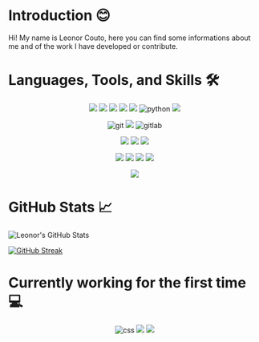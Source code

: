 
  
# Introduction 😊

Hi! My name is Leonor Couto, here you can find some informations about me and of the work I have developed or contribute.
  
# Languages, Tools, and Skills 🛠

<div align="center">

<img src="https://img.shields.io/badge/C-00599C?style=for-the-badge&logo=c&logoColor=white" /> <img src="https://img.shields.io/badge/C%2B%2B-00599C?style=for-the-badge&logo=c%2B%2B&logoColor=white" /> <img src="https://img.shields.io/badge/c%23-%23239120.svg?style=for-the-badge&logo=csharp&logoColor=white" /> <img src="https://img.shields.io/badge/Python-14354C?style=for-the-badge&logo=python&logoColor=white" /> <img src="https://img.shields.io/badge/Java-ED8B00?style=for-the-badge&logo=openjdk&logoColor=white" /> <img src="https://img.shields.io/badge/python-3776AB?style=for-the-badge&logo=python&logoColor=white" alt="python" /> <img src="https://img.shields.io/badge/SQLite-07405E?style=for-the-badge&logo=sqlite&logoColor=white"/>

<img src="https://img.shields.io/badge/Git-F05032?style=for-the-badge&logo=git&logoColor=white" alt="git" /> <img src="https://img.shields.io/badge/GitHub-100000?style=for-the-badge&logo=github&logoColor=white" /> <img src="https://img.shields.io/badge/GitLab-330F63?style=for-the-badge&logo=gitlab&logoColor=white" alt="gitlab" />

<img src="https://img.shields.io/badge/Windows-0078D6?style=for-the-badge&logo=windows&logoColor=white" /> <img src="https://img.shields.io/badge/Linux-FCC624?style=for-the-badge&logo=linux&logoColor=black" /> <img src="https://img.shields.io/badge/Ubuntu-E95420?style=for-the-badge&logo=ubuntu&logoColor=white" />

<img src="https://img.shields.io/badge/Arduino_IDE-00979D?style=for-the-badge&logo=arduino&logoColor=white" /> <img src="https://img.shields.io/badge/CLion-000000?style=for-the-badge&logo=clion&logoColor=white" /> <img src="https://img.shields.io/badge/IntelliJ_IDEA-000000.svg?style=for-the-badge&logo=intellij-idea&logoColor=white" /> <img src="https://img.shields.io/badge/Visual_Studio_Code-0078D4?style=for-the-badge&logo=visual%20studio%20code&logoColor=white" />

<img src="https://img.shields.io/badge/Microsoft_Excel-217346?style=for-the-badge&logo=microsoft-excel&logoColor=white"/>
<div align="left">

# GitHub Stats 📈

<img src="https://github-readme-stats.vercel.app/api?username=Leonor2004&theme=vue&show_icons=true&hide=stars&hide_border=true" alt="Leonor's GitHub Stats" vertical-align="middle"/>

[![GitHub Streak](https://github-readme-streak-stats.herokuapp.com/?user=Leonor2004&theme=vue&hide_border=true)](https://git.io/streak-stats)


# Currently working for the first time 💻

<div align="center">
<img src="https://img.shields.io/badge/css-1572B6?style=for-the-badge&logo=css3&logoColor=white" alt="css" /> <img src="https://img.shields.io/badge/HTML5-E34F26?style=for-the-badge&logo=html5&logoColor=white" /> <img src="https://img.shields.io/badge/Flutter-02569B?style=for-the-badge&logo=flutter&logoColor=white" />
<div align="left">
